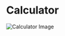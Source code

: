 # Calculator
![Calculator Image ](https://user-images.githubusercontent.com/69692304/151297490-95ed9261-64c5-4507-9f14-106e8e11ec32.png)
